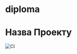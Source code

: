 # diploma
# Назва Проекту

![CI](https://github.com/yourusername/yourrepository/actions/workflows/ci.yml/badge.svg)
